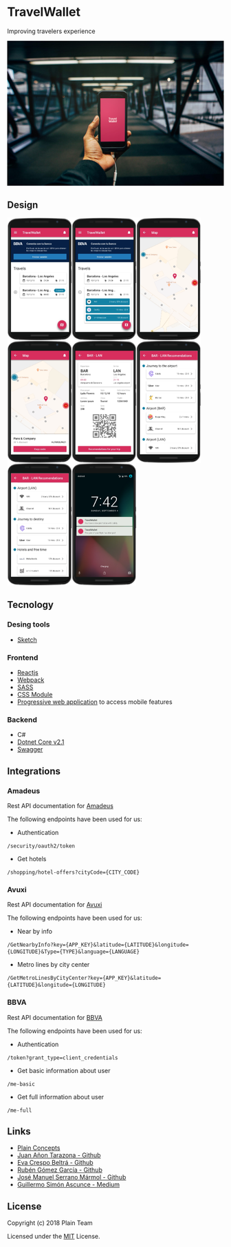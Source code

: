 # TravelWallet

Improving travelers experience

![](./images-readme/travelwallet.jpg)

## Design

<img src="./images-readme/travelwallet1.png" align="left" width="150" />
<img src="./images-readme/travelwallet2.png" align="left" width="150" />
<img src="./images-readme/travelwallet3.png" align="left" width="150" />
<img src="./images-readme/travelwallet3_2.png" align="left" width="150" />
<img src="./images-readme/travelwallet4.png" align="left" width="150" />
<img src="./images-readme/travelwallet5.png" align="left" width="150" />
<img src="./images-readme/travelwallet6.png" align="left" width="150" />
<img src="./images-readme/travelwallet7.png" width="150" />

## Tecnology

### Desing tools
* [Sketch](https://www.sketchapp.com/)

### Frontend
* [Reactjs](https://reactjs.org/)
* [Webpack](https://webpack.js.org/)
* [SASS](https://sass-lang.com/)
* [CSS Module](https://github.com/css-modules/css-modules)
* [Progressive web application](https://developers.google.com/web/fundamentals/) to access mobile features

### Backend
* C#
* [Dotnet Core v2.1](https://www.microsoft.com/net/learn/dotnet/hello-world-tutorial)
* [Swagger]()

## Integrations
### Amadeus
Rest API documentation for [Amadeus](https://github.com/amadeus4dev/hackathon-starter)

The following endpoints have been used for us:
* Authentication
```
/security/oauth2/token
```
* Get hotels
```
/shopping/hotel-offers?cityCode={CITY_CODE}
```

### Avuxi
Rest API documentation for [Avuxi](https://data.avuxiapis.com/)

The following endpoints have been used for us:
* Near by info
```
/GetNearbyInfo?key={APP_KEY}&latitude={LATITUDE}&longitude={LONGITUDE}&Type={TYPE}&language={LANGUAGE}
```
* Metro lines by city center
```
/GetMetroLinesByCityCenter?key={APP_KEY}&latitude={LATITUDE}&longitude={LONGITUDE}
```

### BBVA
Rest API documentation for [BBVA](https://www.bbvaapimarket.com/)

The following endpoints have been used for us:
* Authentication
```
/token?grant_type=client_credentials
```
* Get basic information about user
```
/me-basic
```

* Get full information about user
```
/me-full
```

## Links
* [Plain Concepts](https://www.plainconcepts.com/)
* [Juan Añon Tarazona - Github](https://github.com/juananon)
* [Eva Crespo Beltrá - Github](https://github.com/evacrespob)
* [Rubén Gómez García - Github](https://github.com/Barrankus)
* [José Manuel Serrano Mármol - Github](https://github.com/Barrankus)
* [Guillermo Simón Ascunce - Medium](https://medium.com/zimonpicon)

## License

Copyright (c) 2018 Plain Team

Licensed under the [MIT](LICENSE) License.